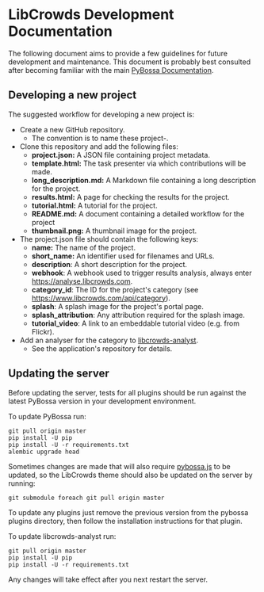 # LibCrowds Development Documentation

The following document aims to provide a few guidelines for future development
and maintenance. This document is probably best consulted after becoming
familiar with the main [PyBossa Documentation](http://docs.pybossa.com/en/latest/).


## Developing a new project

The suggested workflow for developing a new project is:

- Create a new GitHub repository.
    - The convention is to name these project-<project-category>.
- Clone this repository and add the following files:
    - **project.json:** A JSON file containing project metadata.
    - **template.html:** The task presenter via which contributions will be made.
    - **long_description.md:** A Markdown file containing a long description for the project.
    - **results.html:** A page for checking the results for the project.
    - **tutorial.html:** A tutorial for the project.
    - **README.md:** A document containing a detailed workflow for the project
    - **thumbnail.png:** A thumbnail image for the project.
- The project.json file should contain the following keys:
    - **name:** The name of the project.
    - **short_name:** An identifier used for filenames and URLs.
    - **description**: A short description for the project.
    - **webhook**: A webhook used to trigger results analysis, always enter https://analyse.libcrowds.com.
    - **category_id**: The ID for the project's category (see https://www.libcrowds.com/api/category).
    - **splash**: A splash image for the project's portal page.
    - **splash_attribution**: Any attribution required for the splash image.
    - **tutorial_video**: A link to an embeddable tutorial video (e.g. from Flickr).
- Add an analyser for the category to [libcrowds-analyst](https://github.com/LibCrowds/libcrowds-analyst).
    - See the application's repository for details.


## Updating the server

Before updating the server, tests for all plugins should be run against the latest
PyBossa version in your development environment.

To update PyBossa run:

```
git pull origin master
pip install -U pip
pip install -U -r requirements.txt
alembic upgrade head
```

Sometimes changes are made that will also require
[pybossa.js](https://github.com/PyBossa/pybossa.js) to be updated, so the LibCrowds theme
should also be updated on the server by running:

```
git submodule foreach git pull origin master
```

To update any plugins just remove the previous version from the pybossa plugins
directory, then follow the installation instructions for that plugin.

To update libcrowds-analyst run:

```
git pull origin master
pip install -U pip
pip install -U -r requirements.txt
```

Any changes will take effect after you next restart the server.
